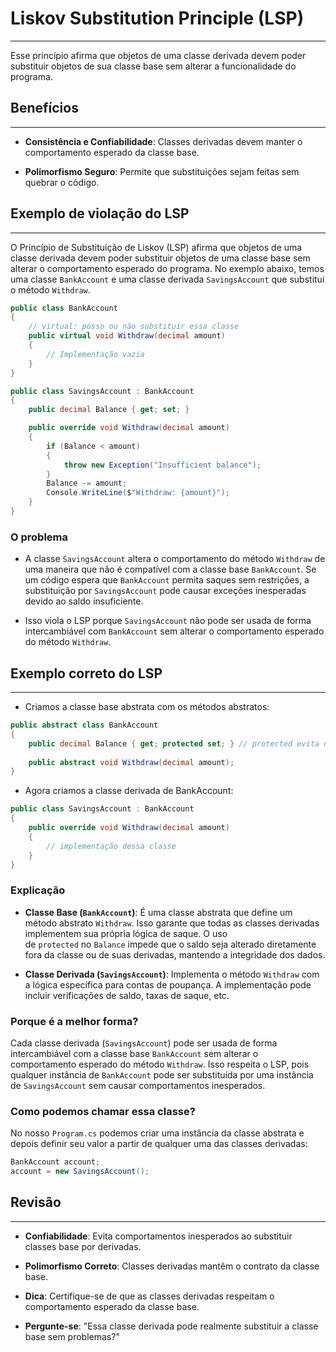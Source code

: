 # Liskov Substitution Principle (LSP)

---



Esse princípio afirma que objetos de uma classe derivada devem poder substituir objetos de sua classe base sem alterar a funcionalidade do programa.



## Benefícios

----



- __Consistência e Confiabilidade__: Classes derivadas devem manter o comportamento esperado da classe base.

- __Polimorfismo Seguro__: Permite que substituições sejam feitas sem quebrar o código.



## Exemplo de violação do LSP

---



O Princípio de Substituição de Liskov (LSP) afirma que objetos de uma classe derivada devem poder substituir objetos de uma classe base sem alterar o comportamento esperado do programa. No exemplo abaixo, temos uma classe `BankAccount` e uma classe derivada `SavingsAccount` que substitui o método `Withdraw`.

```csharp
public class BankAccount
{
    // virtual: posso ou não substituir essa classe
    public virtual void Withdraw(decimal amount)
    {
        // Implementação vazia
    }
}

public class SavingsAccount : BankAccount
{
    public decimal Balance { get; set; }

    public override void Withdraw(decimal amount)
    {
        if (Balance < amount)
        {
            throw new Exception("Insufficient balance");
        }
        Balance -= amount;
        Console.WriteLine($"Withdraw: {amount}");
    }
}
```

### O problema

- A classe `SavingsAccount` altera o comportamento do método `Withdraw` de uma maneira que não é compatível com a classe base `BankAccount`. Se um código espera que `BankAccount` permita saques sem restrições, a substituição por `SavingsAccount` pode causar exceções inesperadas devido ao saldo insuficiente.

- Isso viola o LSP porque `SavingsAccount` não pode ser usada de forma intercambiável com `BankAccount` sem alterar o comportamento esperado do método `Withdraw`.



## Exemplo correto do LSP

---



- Criamos a classe base abstrata com os métodos abstratos:

```csharp
public abstract class BankAccount
{
    public decimal Balance { get; protected set; } // protected evita de alterar o valor
    
    public abstract void Withdraw(decimal amount);
}
```

- Agora criamos a classe derivada de BankAccount:

```csharp
public class SavingsAccount : BankAccount
{
    public override void Withdraw(decimal amount)
    {
        // implementação dessa classe
    }
}
```

### Explicação

- **Classe Base (`BankAccount`)**: É uma classe abstrata que define um método abstrato `Withdraw`. Isso garante que todas as classes derivadas implementem sua própria lógica de saque. O uso de `protected` no `Balance` impede que o saldo seja alterado diretamente fora da classe ou de suas derivadas, mantendo a integridade dos dados.

- **Classe Derivada (`SavingsAccount`)**: Implementa o método `Withdraw` com a lógica específica para contas de poupança. A implementação pode incluir verificações de saldo, taxas de saque, etc.

### Porque é a melhor forma?

Cada classe derivada (`SavingsAccount`) pode ser usada de forma intercambiável com a classe base `BankAccount` sem alterar o comportamento esperado do método `Withdraw`. Isso respeita o LSP, pois qualquer instância de `BankAccount` pode ser substituída por uma instância de `SavingsAccount` sem causar comportamentos inesperados.



### Como podemos chamar essa classe?

No nosso `Program.cs` podemos criar uma instância da classe abstrata e depois definir seu valor a partir de qualquer uma das classes derivadas:

```csharp
BankAccount account;
account = new SavingsAccount();
```

## Revisão

---



- __Confiabilidade__: Evita comportamentos inesperados ao substituir classes base por derivadas.

- __Polimorfismo Correto__: Classes derivadas mantêm o contrato da classe base.

- __Dica__: Certifique-se de que as classes derivadas respeitam o comportamento esperado da classe base.

- __Pergunte-se__: "Essa classe derivada pode realmente substituir a classe base sem problemas?"
